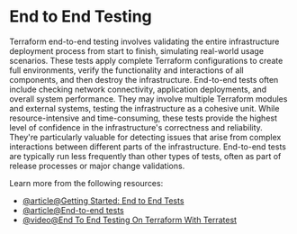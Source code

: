 # End to End Testing

Terraform end-to-end testing involves validating the entire infrastructure deployment process from start to finish, simulating real-world usage scenarios. These tests apply complete Terraform configurations to create full environments, verify the functionality and interactions of all components, and then destroy the infrastructure. End-to-end tests often include checking network connectivity, application deployments, and overall system performance. They may involve multiple Terraform modules and external systems, testing the infrastructure as a cohesive unit. While resource-intensive and time-consuming, these tests provide the highest level of confidence in the infrastructure's correctness and reliability. They're particularly valuable for detecting issues that arise from complex interactions between different parts of the infrastructure. End-to-end tests are typically run less frequently than other types of tests, often as part of release processes or major change validations.

Learn more from the following resources:

- [@article@Getting Started: End to End Tests](https://tf2project.io/docs/getting-started/end-to-end-tests.html)
- [@article@End-to-end tests](https://www.hashicorp.com/blog/testing-hashicorp-terraform#end-to-end-tests)
- [@video@End To End Testing On Terraform With Terratest](https://www.youtube.com/watch?v=PlzL6Bv2fSA)